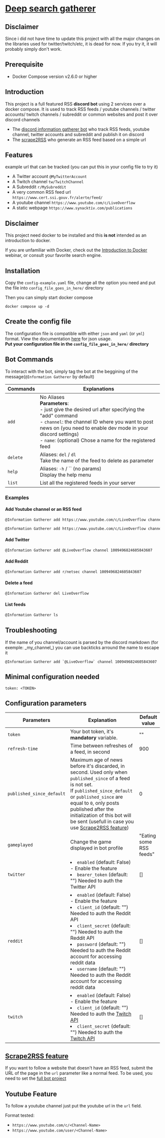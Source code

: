 # [Deep search gatherer](https://github.com/ScriptSathi/Deep_Search_Gatherer)

## Disclaimer

Since i did not have time to update this project with all the major changes on the libraries used for twitter/twitch/etc, it is dead for now.
If you try it, it will probably simply don't work.

## Prerequisite

- Docker Compose version v2.6.0 or higher

## <a name="introduction">Introduction</a>

This project is a full featured RSS **discord bot** using 2 services over a docker compose. It is used to track RSS feeds / youtube channels / twitter accounts/ twitch channels / subreddit or common websites and post it over discord channels
-  The [discord information gatherer bot](./discord_bot/README.md) who track RSS feeds, youtube channel, twitter accounts and subreddit and publish it on discord 
- The [scrape2RSS](./scrape2RSS/README.md) who generate an RSS feed based on a simple url

## <a name="features">Features</a> 

example url that can be tracked (you can put this in your config file to try it)
- A Twitter account `@MyTwitterAccount`
- A Twitch channel `tw/TwitchChannel`
- A Subreddit `r/MySubreddit`
- A very common RSS feed url `https://www.cert.ssi.gouv.fr/alerte/feed/`
- A youtube channel `https://www.youtube.com/c/LiveOverflow`
- A static webpage `https://www.synacktiv.com/publications`

## <a name="disclaimer">Disclaimer</a>

This project need docker to be installed and this **is not** intended as an introduction to docker.

 If you are unfamiliar with Docker, check out the [Introduction to Docker](https://training.docker.com/introduction-to-docker) webinar, or consult your favorite search engine.

## <a name="install">Installation</a>

Copy the `config-example.yaml` file, change all the option you need and put the file into `config_file_goes_in_here/` directory

Then you can simply start docker compose

```
docker compose up -d
```

## <a name="config-file">Create the config file</a>

The configuration file is compatible with either `json` and `yaml` (or `yml`) format.
View the documentation [here](./discord_bot/README.md) for json usage.
<br/>
**Put your configuration file in the `config_file_goes_in_here/` directory**

## <a name="bot-cmds">Bot Commands</a>

To interact with the bot, simply tag the bot at the beggining of the message(`@Information Gatherer` by default)

| Commands | Explanations 
|----|----|
| `add` | No Aliases <br/> __Parameters__: <br/>- just give the desired url after specifying the "add" command <br/> - `channel`: the channel ID where you want to post news on (you need to enable dev mode in your discord settings) <br/> - `name`: (optional) Chose a name for the registered feed|
| `delete` |  Aliases: `del` / `dl` <br/> Take the name of the feed to delete as parameter|
| `help` | Aliases: `-h` / `` (no params) <br/> Display the help menu |
| `list` | List all the registered feeds in your server |

### Examples
####  Add Youtube channel or an RSS feed
```bash
@Information Gatherer add https://www.youtube.com/c/LiveOverflow channel 1009496824605843607
```
```bash
@Information Gatherer add https://www.youtube.com/c/LiveOverflow channel 1009496824605843607 name LiveOverflow
```
####  Add Twitter
```bash
@Information Gatherer add @LiveOverflow channel 1009496824605843607
```
####  Add Reddit
```bash
@Information Gatherer add r/netsec channel 1009496824605843607
```
####  Delete a feed
```bash
@Information Gatherer del LiveOverflow
```
####  List feeds
```bash
@Information Gatherer ls
```

## Troubleshooting

If the name of you channel/account is parsed by the discord markdown (for exemple: \_my\_channel\_) you can use backticks arround the name to escape it 
```
@Information Gatherer add `@LiveOverflow` channel 1009496824605843607
```

## <a name="min-config">Minimal configuration needed</a> 
```
token: <TOKEN>
```

## <a name="allow-parameters">Configuration parameters</a> 


| Parameters | Explanation | Default value |
|----|----| ----|
| `token` | Your bot token, it's **mandatory** variable. | "" |
| `refresh-time` | Time between refreshes of a feed, in second | 900 |
| `published_since_default` | Maximum age of news before it's discarded, in second. Used only when `published_since` of a feed is not set. <br/>If `published_since_default` or `published_since` are equal to `0`, only posts published after the initialization of this bot will be sent (usefull in case you use [Scrape2RSS feature](./scrape2RSS/README.md)) | 0 |
| `gameplayed` | Change the game displayed in bot profile | "Eating some RSS feeds" |
| `twitter` |<li>`enabled` (default: False) - Enable the feature<li>`bearer_token` (default: "") Needed to auth the Twitter API | [] |
| `reddit` |<li>`enabled` (default: False) - Enable the feature<li>`client_id` (default: "") Needed to auth the Reddit API<li>`client_secret` (default: "") Needed to auth the Reddit API<li>`password` (default: "") Needed to auth the Reddit account for accessing reddit data<li>`username` (default: "") Needed to auth the Reddit account for accessing reddit data | [] |
| `twitch` |<li>`enabled` (default: False) - Enable the feature<li>`client_id` (default: "") Needed to auth the [Twitch API](https://dev.twitch.tv/docs/authentication)<li>`client_secret` (default: "") Needed to auth the [Twitch API](https://dev.twitch.tv/docs/authentication)| [] |


## [Scrape2RSS feature](./scrape2RSS/README.md)

If you want to follow a website that doesn't have an RSS feed, submit the URL of the page in the `url` parameter like a normal feed.
To be used, you need to set the [full bot project](https://github.com/ScriptSathi/Deep_Search_Gatherer)

## <a name="youtube-feature">Youtube Feature</a> 

To follow a youtube channel just put the youtube url in the `url` field.

Format tested: 
- `https://www.youtube.com/c/<Channel-Name>`
- `https://www.youtube.com/user/<Channel-Name>`

